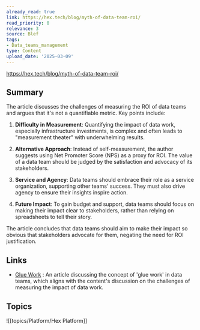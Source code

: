 ```yaml
---
already_read: true
link: https://hex.tech/blog/myth-of-data-team-roi/
read_priority: 0
relevance: 3
source: Blef
tags:
- Data_teams_management
type: Content
upload_date: '2025-03-09'
---
```


https://hex.tech/blog/myth-of-data-team-roi/
## Summary

The article discusses the challenges of measuring the ROI of data teams and argues that it's not a quantifiable metric. Key points include:

1. **Difficulty in Measurement**: Quantifying the impact of data work, especially infrastructure investments, is complex and often leads to "measurement theater" with underwhelming results.

2. **Alternative Approach**: Instead of self-measurement, the author suggests using Net Promoter Score (NPS) as a proxy for ROI. The value of a data team should be judged by the satisfaction and advocacy of its stakeholders.

3. **Service and Agency**: Data teams should embrace their role as a service organization, supporting other teams' success. They must also drive agency to ensure their insights inspire action.

4. **Future Impact**: To gain budget and support, data teams should focus on making their impact clear to stakeholders, rather than relying on spreadsheets to tell their story.

The article concludes that data teams should aim to make their impact so obvious that stakeholders advocate for them, negating the need for ROI justification.
## Links

- [Glue Work](https://locallyoptimistic.com/post/glue-work/) : An article discussing the concept of 'glue work' in data teams, which aligns with the content's discussion on the challenges of measuring the impact of data work.

## Topics

![[topics/Platform/Hex Platform]]